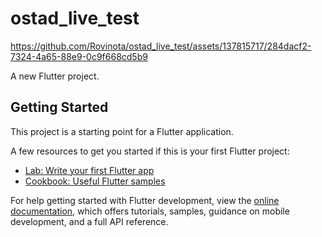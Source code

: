 # ostad_live_test


https://github.com/Rovinota/ostad_live_test/assets/137815717/284dacf2-7324-4a65-88e9-0c9f668cd5b9






A new Flutter project.

## Getting Started

This project is a starting point for a Flutter application.

A few resources to get you started if this is your first Flutter project:

- [Lab: Write your first Flutter app](https://docs.flutter.dev/get-started/codelab)
- [Cookbook: Useful Flutter samples](https://docs.flutter.dev/cookbook)

For help getting started with Flutter development, view the
[online documentation](https://docs.flutter.dev/), which offers tutorials,
samples, guidance on mobile development, and a full API reference.
